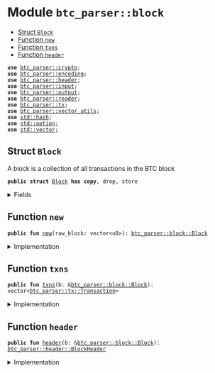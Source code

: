 
<a name="btc_parser_block"></a>

# Module `btc_parser::block`



-  [Struct `Block`](#btc_parser_block_Block)
-  [Function `new`](#btc_parser_block_new)
-  [Function `txns`](#btc_parser_block_txns)
-  [Function `header`](#btc_parser_block_header)


<pre><code><b>use</b> <a href="../btc_parser/crypto.md#btc_parser_crypto">btc_parser::crypto</a>;
<b>use</b> <a href="../btc_parser/encoding.md#btc_parser_encoding">btc_parser::encoding</a>;
<b>use</b> <a href="../btc_parser/block_header.md#btc_parser_header">btc_parser::header</a>;
<b>use</b> <a href="../btc_parser/input.md#btc_parser_input">btc_parser::input</a>;
<b>use</b> <a href="../btc_parser/output.md#btc_parser_output">btc_parser::output</a>;
<b>use</b> <a href="../btc_parser/reader.md#btc_parser_reader">btc_parser::reader</a>;
<b>use</b> <a href="../btc_parser/tx.md#btc_parser_tx">btc_parser::tx</a>;
<b>use</b> <a href="../btc_parser/vector_utils.md#btc_parser_vector_utils">btc_parser::vector_utils</a>;
<b>use</b> <a href="../dependencies/std/hash.md#std_hash">std::hash</a>;
<b>use</b> <a href="../dependencies/std/option.md#std_option">std::option</a>;
<b>use</b> <a href="../dependencies/std/vector.md#std_vector">std::vector</a>;
</code></pre>



<a name="btc_parser_block_Block"></a>

## Struct `Block`

A block is a collection of all transactions in the BTC block


<pre><code><b>public</b> <b>struct</b> <a href="../btc_parser/block.md#btc_parser_block_Block">Block</a> <b>has</b> <b>copy</b>, drop, store
</code></pre>



<details>
<summary>Fields</summary>


<dl>
<dt>
<code>block_header: <a href="../btc_parser/block_header.md#btc_parser_header_BlockHeader">btc_parser::header::BlockHeader</a></code>
</dt>
<dd>
</dd>
<dt>
<code>transactions: vector&lt;<a href="../btc_parser/tx.md#btc_parser_tx_Transaction">btc_parser::tx::Transaction</a>&gt;</code>
</dt>
<dd>
</dd>
</dl>


</details>

<a name="btc_parser_block_new"></a>

## Function `new`



<pre><code><b>public</b> <b>fun</b> <a href="../btc_parser/block.md#btc_parser_block_new">new</a>(raw_block: vector&lt;u8&gt;): <a href="../btc_parser/block.md#btc_parser_block_Block">btc_parser::block::Block</a>
</code></pre>



<details>
<summary>Implementation</summary>


<pre><code><b>public</b> <b>fun</b> <a href="../btc_parser/block.md#btc_parser_block_new">new</a>(raw_block: vector&lt;u8&gt;): <a href="../btc_parser/block.md#btc_parser_block_Block">Block</a> {
    <b>let</b> <b>mut</b> r = <a href="../btc_parser/reader.md#btc_parser_reader_new">reader::new</a>(raw_block);
    <b>let</b> block_header = <a href="../btc_parser/block_header.md#btc_parser_header_new">header::new</a>(r.read(80));
    <b>let</b> number_tx = r.read_compact_size();
    <b>let</b> <b>mut</b> transactions = vector[];
    number_tx.do!(|_| {
        transactions.push_back(<a href="../btc_parser/tx.md#btc_parser_tx_deserialize">tx::deserialize</a>(&<b>mut</b> r));
    });
    <a href="../btc_parser/block.md#btc_parser_block_Block">Block</a> {
        block_header,
        transactions,
    }
}
</code></pre>



</details>

<a name="btc_parser_block_txns"></a>

## Function `txns`



<pre><code><b>public</b> <b>fun</b> <a href="../btc_parser/block.md#btc_parser_block_txns">txns</a>(b: &<a href="../btc_parser/block.md#btc_parser_block_Block">btc_parser::block::Block</a>): vector&lt;<a href="../btc_parser/tx.md#btc_parser_tx_Transaction">btc_parser::tx::Transaction</a>&gt;
</code></pre>



<details>
<summary>Implementation</summary>


<pre><code><b>public</b> <b>fun</b> <a href="../btc_parser/block.md#btc_parser_block_txns">txns</a>(b: &<a href="../btc_parser/block.md#btc_parser_block_Block">Block</a>): vector&lt;Transaction&gt; {
    b.transactions
}
</code></pre>



</details>

<a name="btc_parser_block_header"></a>

## Function `header`



<pre><code><b>public</b> <b>fun</b> <a href="../btc_parser/block_header.md#btc_parser_header">header</a>(b: &<a href="../btc_parser/block.md#btc_parser_block_Block">btc_parser::block::Block</a>): <a href="../btc_parser/block_header.md#btc_parser_header_BlockHeader">btc_parser::header::BlockHeader</a>
</code></pre>



<details>
<summary>Implementation</summary>


<pre><code><b>public</b> <b>fun</b> <a href="../btc_parser/block_header.md#btc_parser_header">header</a>(b: &<a href="../btc_parser/block.md#btc_parser_block_Block">Block</a>): BlockHeader {
    b.block_header
}
</code></pre>



</details>

